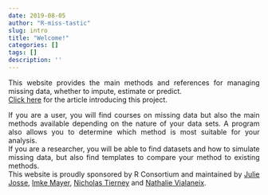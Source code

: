 ```yaml
---
date: 2019-08-05
author: "R-miss-tastic"
slug: intro
title: "Welcome!"
categories: []
tags: []
description: ''
---
```



<p align="justify">This website provides the main methods and references for managing missing data, whether to impute, estimate or predict. <br>
<a href="https://arxiv.org/abs/1908.04822" target="_blank">Click here</a> for the article introducing this project.<br><p>
<!--more-->
<p align="justify">If you are a user, you will find courses on missing data but also the main methods available depending on the nature of your data sets.  A program also allows you to determine which method is most suitable for your analysis.<br>
If you are a researcher, you will be able to find datasets and how to simulate missing data, but also find templates to compare your method to existing methods. 
</br>
This website is proudly sponsored by R Consortium and maintained by <a href="http://juliejosse.com" target="_blank">Julie Josse</a>, <a href="https://www.imkemayer.com" target="_blank">Imke Mayer</a>, <a href="https://www.njtierney.com" target="_blank">Nicholas Tierney</a> and <a href="http://www.nathalievialaneix.eu" target="_blank">Nathalie Vialaneix</a>.</p>
